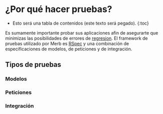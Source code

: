 # ¿Por qué hacer pruebas?

* Esto será una tabla de contenidos (este texto será pegado).
{:toc}

Es sumamente importante probar sus aplicaciones 
afin de asegurarte que minimizas las posibilidades de errores de [regresion][].
El framework de pruebas utilizado por Merb es [RSpec][] 
y una combinación de especificaciones de modelos, de peticiones y de integración.

## Tipos de pruebas

### Modelos

### Peticiones

### Integración

[regresion]: http://en.wikipedia.org/wiki/Software_regression
[RSpec]: http://rspec.info/
